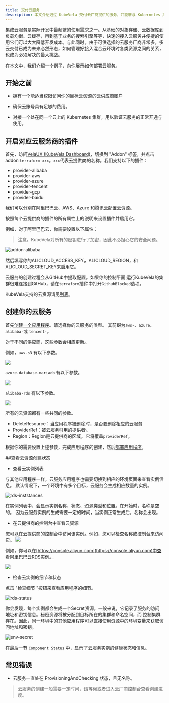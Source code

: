 ```yaml
---
title: 交付云服务
description: 本文介绍通过 KubeVela 交付云厂商提供的服务，并能够与 Kubernetes 集群中的业务打通。
---
```


集成云服务是实际开发中最频繁的使用需求之一。从基础的对象存储、云数据库到负载均衡、云缓存，再到基于业务的搜索引擎等等，快速的接入云服务并便捷的使用它们可以大大降低开发成本。与此同时，由于可供选择的云服务厂商非常多，多云交付已成为未来必然形态，如何管理好接入混合云环境时各类资源之间的关系，也成为必须解决的最大挑战。

在本文中，我们介绍一个例子，向你展示如何部署云服务。

## 开始之前

- 拥有一个能适当权限访问你的目标云资源的云供应商账户

- 确保云账号具有足够的费用。

- 对接一个处在同一个云上的 Kubernetes 集群，用以验证云服务的正常开通与使用。

## 开启对应云服务商的插件

首先，访问[VelaUX (KubeVela Dashboard)](../install#3-安装-VelaUX)，切换到 "Addon" 标签，并点击 addon
`terraform-xxx`。`xxx`代表云提供商的名称。我们支持以下的插件：

- provider-alibaba
- provider-aws
- provider-azure
- provider-tencent  
- provider-gcp  
- provider-baidu  

我们可以分别在阿里巴巴云、AWS、Azure 和腾讯云配置云资源。

按照每个云提供商的插件的所有属性上的说明来设置插件并启用它。

例如，对于阿里巴巴云，你需要设置以下属性：
> 注意。KubeVela对所有的密钥进行了加密，因此不必担心它的安全问题。

![addon-alibaba](../resources/addon-alibaba.jpg)

然后填写你的ALICLOUD_ACCESS_KEY，ALICLOUD_REGION，和ALICLOUD_SECRET_KEY来启用它。

云服务的创建过程会从GitHub中提取配置。如果你的控制平面 运行KubeVela的集群很难连接到GitHub，请在`terraform`插件中打开`GithubBlocked`选项。

KubeVela支持的云资源请见[列表](../end-user/components/cloud-services/cloud-resources-list)。

## 创建你的云服务

首先[创建一个应用程序](../how-to/dashboard/application/create-application)。请选择你的云服务的类型。
其前缀为`aws-`、`azure`、`alibaba-`或 `tencent-`。

对于不同的供应商，这些参数会相应更新。

例如，`aws-s3` 有以下参数。

![](../resources/aws-s3-parameters.png)

`azure-database-mariadb` 有以下参数。

![](../resources/azure-database-mariadb-parameters.png)

`alibaba-rds` 有以下参数。

![](../resources/alibaba-rds-parameters.png)

所有的云资源都有一些共同的参数。

- DeleteResource：当应用程序被删除时，是否要删除相应的云服务
- ProviderRef：被云服务引用的提供者。
- Region：Region是云提供商的区域。它将覆盖`providerRef`。

根据你的需要设置上述参数，完成应用程序的创建，然后[部署应用程序](../how-to/dashboard/application/deploy-application)。

##查看云资源创建状态

- 查看云实例列表

与其他应用程序一样，云服务应用程序也需要切换到相应的环境页面来查看实例信息。 默认情况下，一个环境中有多个目标，云服务会生成相应数量的实例。

![rds-inststances](../resources/rds-instances.jpg)

在实例列表中，会显示实例名称、状态、资源类型和位置。在开始时，名称是空的。 因为云服务实例的生成需要一定的时间，当实例正常生成后，名称会出现。

- 在云提供商的控制台中查看云资源

您可以在云提供商的控制台中访问该实例。例如，您可以检查名称或控制台来访问它。
![](../resources/application-console-link.png)

例如，你可以在[https://console.aliyun.com](https://console.aliyun.com)中查看阿里巴巴云RDS实例。

![](../resources/alibaba-cloud-rds-console.png)

- 检查云实例的细节和状态

点击 "检查细节 "按钮来查看应用程序的细节。

![rds-status](../resources/rds-status.jpg)

你会发现，每个实例都会生成一个Secret资源，一般来说，它记录了服务的访问地址和密钥信息。秘密资源将被分配到目标所在的集群和命名空间，而
控制集群存在。因此，同一环境中的其他应用程序可以直接使用资源中的环境变量来获取访问地址和密钥。

![env-secret](../resources/env-secret.jpg)

在最后一节 `Component Status` 中，显示了云服务实例的健康状态和信息。

## 常见错误

- 云服务一直处在 ProvisioningAndChecking 状态，且无名称。

> 云服务的创建一般需要一定时间，请等候或者进入云厂商控制台查看创建进度。
